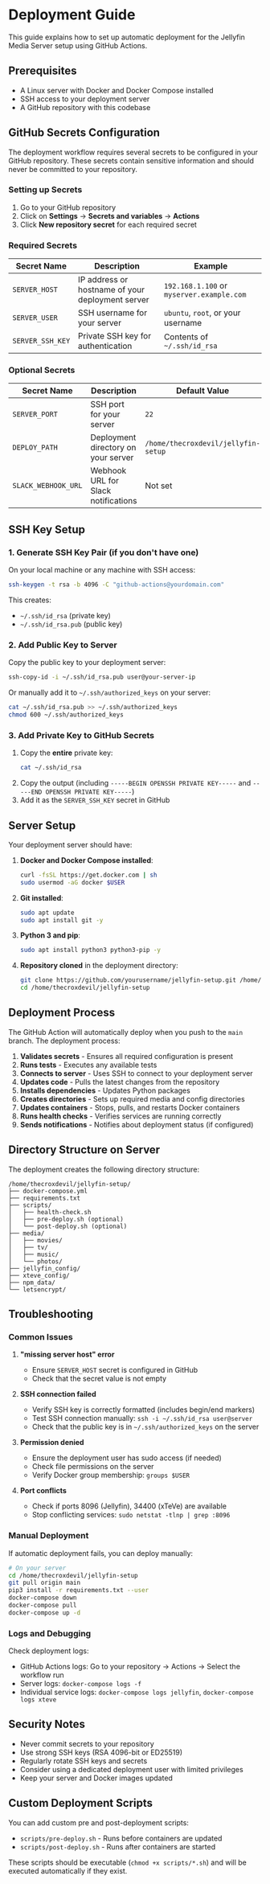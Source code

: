 # Deployment Guide

This guide explains how to set up automatic deployment for the Jellyfin Media Server setup using GitHub Actions.

## Prerequisites

- A Linux server with Docker and Docker Compose installed
- SSH access to your deployment server
- A GitHub repository with this codebase

## GitHub Secrets Configuration

The deployment workflow requires several secrets to be configured in your GitHub repository. These secrets contain sensitive information and should never be committed to your repository.

### Setting up Secrets

1. Go to your GitHub repository
2. Click on **Settings** → **Secrets and variables** → **Actions**
3. Click **New repository secret** for each required secret

### Required Secrets

| Secret Name | Description | Example |
|-------------|-------------|---------|
| `SERVER_HOST` | IP address or hostname of your deployment server | `192.168.1.100` or `myserver.example.com` |
| `SERVER_USER` | SSH username for your server | `ubuntu`, `root`, or your username |
| `SERVER_SSH_KEY` | Private SSH key for authentication | Contents of `~/.ssh/id_rsa` |

### Optional Secrets

| Secret Name | Description | Default Value |
|-------------|-------------|---------------|
| `SERVER_PORT` | SSH port for your server | `22` |
| `DEPLOY_PATH` | Deployment directory on your server | `/home/thecroxdevil/jellyfin-setup` |
| `SLACK_WEBHOOK_URL` | Webhook URL for Slack notifications | Not set |

## SSH Key Setup

### 1. Generate SSH Key Pair (if you don't have one)

On your local machine or any machine with SSH access:

```bash
ssh-keygen -t rsa -b 4096 -C "github-actions@yourdomain.com"
```

This creates:
- `~/.ssh/id_rsa` (private key)
- `~/.ssh/id_rsa.pub` (public key)

### 2. Add Public Key to Server

Copy the public key to your deployment server:

```bash
ssh-copy-id -i ~/.ssh/id_rsa.pub user@your-server-ip
```

Or manually add it to `~/.ssh/authorized_keys` on your server:

```bash
cat ~/.ssh/id_rsa.pub >> ~/.ssh/authorized_keys
chmod 600 ~/.ssh/authorized_keys
```

### 3. Add Private Key to GitHub Secrets

1. Copy the **entire** private key:
   ```bash
   cat ~/.ssh/id_rsa
   ```
2. Copy the output (including `-----BEGIN OPENSSH PRIVATE KEY-----` and `-----END OPENSSH PRIVATE KEY-----`)
3. Add it as the `SERVER_SSH_KEY` secret in GitHub

## Server Setup

Your deployment server should have:

1. **Docker and Docker Compose installed**:
   ```bash
   curl -fsSL https://get.docker.com | sh
   sudo usermod -aG docker $USER
   ```

2. **Git installed**:
   ```bash
   sudo apt update
   sudo apt install git -y
   ```

3. **Python 3 and pip**:
   ```bash
   sudo apt install python3 python3-pip -y
   ```

4. **Repository cloned** in the deployment directory:
   ```bash
   git clone https://github.com/yourusername/jellyfin-setup.git /home/thecroxdevil/jellyfin-setup
   cd /home/thecroxdevil/jellyfin-setup
   ```

## Deployment Process

The GitHub Action will automatically deploy when you push to the `main` branch. The deployment process:

1. **Validates secrets** - Ensures all required configuration is present
2. **Runs tests** - Executes any available tests
3. **Connects to server** - Uses SSH to connect to your deployment server
4. **Updates code** - Pulls the latest changes from the repository
5. **Installs dependencies** - Updates Python packages
6. **Creates directories** - Sets up required media and config directories
7. **Updates containers** - Stops, pulls, and restarts Docker containers
8. **Runs health checks** - Verifies services are running correctly
9. **Sends notifications** - Notifies about deployment status (if configured)

## Directory Structure on Server

The deployment creates the following directory structure:

```
/home/thecroxdevil/jellyfin-setup/
├── docker-compose.yml
├── requirements.txt
├── scripts/
│   ├── health-check.sh
│   ├── pre-deploy.sh (optional)
│   └── post-deploy.sh (optional)
├── media/
│   ├── movies/
│   ├── tv/
│   ├── music/
│   └── photos/
├── jellyfin_config/
├── xteve_config/
├── npm_data/
└── letsencrypt/
```

## Troubleshooting

### Common Issues

1. **"missing server host" error**
   - Ensure `SERVER_HOST` secret is configured in GitHub
   - Check that the secret value is not empty

2. **SSH connection failed**
   - Verify SSH key is correctly formatted (includes begin/end markers)
   - Test SSH connection manually: `ssh -i ~/.ssh/id_rsa user@server`
   - Check that the public key is in `~/.ssh/authorized_keys` on the server

3. **Permission denied**
   - Ensure the deployment user has sudo access (if needed)
   - Check file permissions on the server
   - Verify Docker group membership: `groups $USER`

4. **Port conflicts**
   - Check if ports 8096 (Jellyfin), 34400 (xTeVe) are available
   - Stop conflicting services: `sudo netstat -tlnp | grep :8096`

### Manual Deployment

If automatic deployment fails, you can deploy manually:

```bash
# On your server
cd /home/thecroxdevil/jellyfin-setup
git pull origin main
pip3 install -r requirements.txt --user
docker-compose down
docker-compose pull
docker-compose up -d
```

### Logs and Debugging

Check deployment logs:
- GitHub Actions logs: Go to your repository → Actions → Select the workflow run
- Server logs: `docker-compose logs -f`
- Individual service logs: `docker-compose logs jellyfin`, `docker-compose logs xteve`

## Security Notes

- Never commit secrets to your repository
- Use strong SSH keys (RSA 4096-bit or ED25519)
- Regularly rotate SSH keys and secrets
- Consider using a dedicated deployment user with limited privileges
- Keep your server and Docker images updated

## Custom Deployment Scripts

You can add custom pre and post-deployment scripts:

- `scripts/pre-deploy.sh` - Runs before containers are updated
- `scripts/post-deploy.sh` - Runs after containers are started

These scripts should be executable (`chmod +x scripts/*.sh`) and will be executed automatically if they exist.